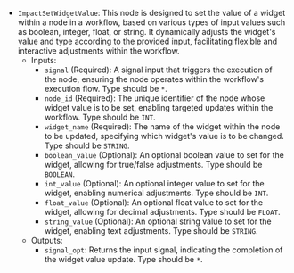 - `ImpactSetWidgetValue`: This node is designed to set the value of a widget within a node in a workflow, based on various types of input values such as boolean, integer, float, or string. It dynamically adjusts the widget's value and type according to the provided input, facilitating flexible and interactive adjustments within the workflow.
    - Inputs:
        - `signal` (Required): A signal input that triggers the execution of the node, ensuring the node operates within the workflow's execution flow. Type should be `*`.
        - `node_id` (Required): The unique identifier of the node whose widget value is to be set, enabling targeted updates within the workflow. Type should be `INT`.
        - `widget_name` (Required): The name of the widget within the node to be updated, specifying which widget's value is to be changed. Type should be `STRING`.
        - `boolean_value` (Optional): An optional boolean value to set for the widget, allowing for true/false adjustments. Type should be `BOOLEAN`.
        - `int_value` (Optional): An optional integer value to set for the widget, enabling numerical adjustments. Type should be `INT`.
        - `float_value` (Optional): An optional float value to set for the widget, allowing for decimal adjustments. Type should be `FLOAT`.
        - `string_value` (Optional): An optional string value to set for the widget, enabling text adjustments. Type should be `STRING`.
    - Outputs:
        - `signal_opt`: Returns the input signal, indicating the completion of the widget value update. Type should be `*`.
